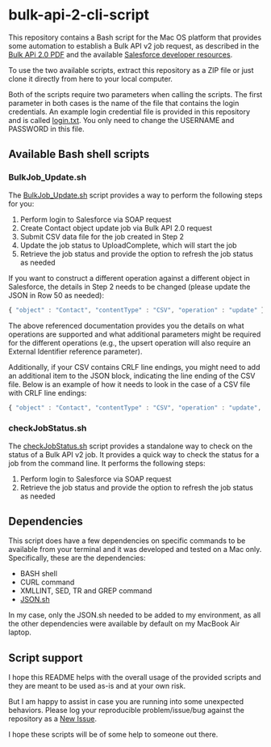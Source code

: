 # bulk-api-2-cli-script
This repository contains a Bash script for the Mac OS platform that provides some automation to establish a Bulk API v2 job request, as described in the [Bulk APi 2.0 PDF](https://resources.docs.salesforce.com/210/latest/en-us/sfdc/pdf/api_bulk_v2.pdf) and the available [Salesforce developer resources](https://developer.salesforce.com/docs/atlas.en-us.api_bulk_v2.meta/api_bulk_v2/introduction_bulk_api_2.htm).

To use the two available scripts, extract this repository as a ZIP file or just clone it directly from here to your local computer.

Both of the scripts require two parameters when calling the scripts. The first parameter in both cases is the name of the file that contains the login credentials. An example login credential file is provided in this repository and is called [login.txt](https://git.soma.salesforce.com/mguse/bulk-api-2-cli-script/blob/master/login.txt). You only need to change the USERNAME and PASSWORD in this file.

## Available Bash shell scripts

### BulkJob_Update.sh

The [BulkJob_Update.sh](https://git.soma.salesforce.com/mguse/bulk-api-2-cli-script/blob/master/BulkJob_Update.sh) script provides a way to perform the following steps for you:

1. Perform login to Salesforce via SOAP request
2. Create Contact object update job via Bulk API 2.0 request
3. Submit CSV data file for the job created in Step 2
4. Update the job status to UploadComplete, which will start the job
5. Retrieve the job status and provide the option to refresh the job status as needed

If you want  to construct a different operation against a different object in Salesforce, the details in Step 2 needs to be changed (please update the JSON in Row 50 as needed):

```javascript
{ "object" : "Contact", "contentType" : "CSV", "operation" : "update" }
```

The above referenced documentation provides you the details on what operations are supported and what additional parameters might be required for the different operations (e.g., the upsert operation will also require an External Identifier reference parameter).

Additionally, if your CSV contains CRLF line endings, you might need to add an additional item to the JSON block, indicating the line ending of the CSV file. Below is an example of how it needs to look in the case of a CSV file with CRLF line endings:
 
```javascript
{ "object" : "Contact", "contentType" : "CSV", "operation" : "update", __"lineEnding" : "CRLF"__ }
```

### checkJobStatus.sh

The [checkJobStatus.sh](https://git.soma.salesforce.com/mguse/bulk-api-2-cli-script/blob/master/checkJobStatus.sh) script provides a standalone way to check on the status of a Bulk API v2 job. It provides a quick way to check the status for a job from the command line. It performs the following steps:

1. Perform login to Salesforce via SOAP request
2. Retrieve the job status and provide the option to refresh the job status as needed

## Dependencies

This script does have a few dependencies on specific commands to be available from your terminal and it was developed and tested on a Mac only. Specifically, these are the dependencies:

* BASH shell
* CURL command
* XMLLINT, SED, TR and GREP command
* [JSON.sh](https://github.com/dominictarr/JSON.sh)

In my case, only the JSON.sh needed to be added to my environment, as all the other dependencies were available by default on my MacBook Air laptop.

## Script support

I hope this README helps with the overall usage of the provided scripts and they are meant to be used as-is and at your own risk. 

But I am happy to assist in case you are running into some unexpected behaviors. Please log your reproducible problem/issue/bug  against the repository as a [New Issue]().


I hope these scripts will be of some help to someone out there.

